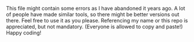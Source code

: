 This file might contain some errors as I have abandoned it years ago. A lot of people have made similar tools, so there might be better versions out there. Feel free to use it as you please. Referencing my name or this repo is appreciated, but not mandatory. (Everyone is allowed to copy and paste!) Happy coding!
